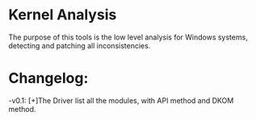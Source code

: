 Kernel Analysis
===============
The purpose of this tools is the low level analysis for Windows systems, detecting and patching all inconsistencies.

Changelog:
==========
  -v0.1:
    [+]The Driver list all the modules, with API method and DKOM method.
